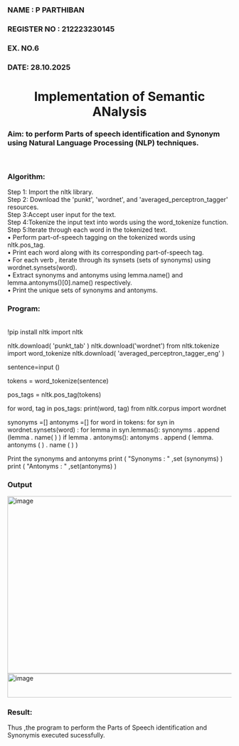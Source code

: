 <H3>NAME : P PARTHIBAN</H3>
<H3>REGISTER NO : 212223230145</H3>
<H3>EX. NO.6</H3>
<H3>DATE: 28.10.2025</H3>
<H1 ALIGN =CENTER>Implementation of Semantic ANalysis</H1>
<H3>Aim: to perform Parts of speech identification and Synonym using Natural Language Processing (NLP) techniques. </H3> 
 <BR>
<h3>Algorithm:</h3>
Step 1: Import the nltk library.<br>
Step 2: Download the 'punkt', 'wordnet', and 'averaged_perceptron_tagger' resources.<br>
Step 3:Accept user input for the text.<br>
Step 4:Tokenize the input text into words using the word_tokenize function.<br>
Step 5:Iterate through each word in the tokenized text.<br>
•	Perform part-of-speech tagging on the tokenized words using nltk.pos_tag.<br>
•	Print each word along with its corresponding part-of-speech tag.<br>
•	For each verb , iterate through its synsets (sets of synonyms) using wordnet.synsets(word).<br>
•	Extract synonyms and antonyms using lemma.name() and lemma.antonyms()[0].name() respectively.<br>
•	Print the unique sets of synonyms and antonyms.

<H3>Program:</H3>
<BR>
!pip install nltk
import nltk

nltk.download( 'punkt_tab' )
nltk.download('wordnet')
from nltk.tokenize import word_tokenize
nltk.download( 'averaged_perceptron_tagger_eng' )

sentence=input ()

tokens = word_tokenize(sentence)

pos_tags = nltk.pos_tag(tokens)

for word, tag in pos_tags:
print(word, tag)
from nltk.corpus import wordnet

synonyms =[]
antonyms =[]
for word in tokens:
for syn in wordnet.synsets(word) :
for lemma in syn.lemmas():
synonyms . append (lemma . name( ) )
if lemma . antonyms():
antonyms . append ( lemma. antonyms ( ) . name ( ) )

Print the synonyms and antonyms
print ( "Synonyms : " ,set (synonyms) )
print ( "Antonyms : " ,set(antonyms) )
<BR>

<H3>Output</H3>
<img width="779" height="399" alt="image" src="https://github.com/user-attachments/assets/9e7ae7a2-9ddc-4864-95f5-a06bc55eec87" />

<img width="1480" height="54" alt="image" src="https://github.com/user-attachments/assets/c916f246-bc52-4826-909c-8ad6683713a9" />



<H3>Result:</H3>
Thus ,the program to perform the Parts of Speech identification and Synonymis executed sucessfully.
